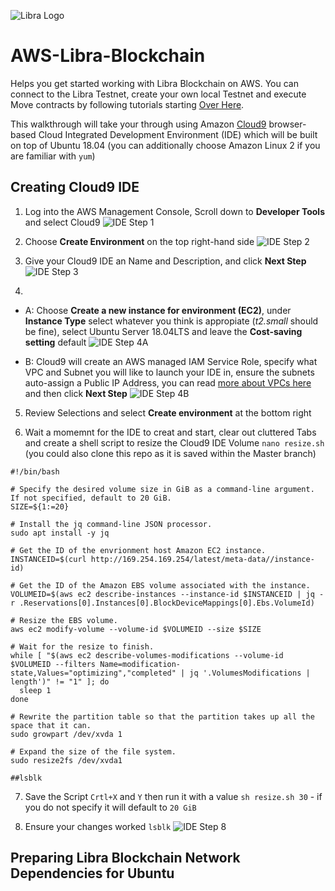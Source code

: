 ![Libra Logo](/../screenshots/screens/libra.png?raw=true "Libra Logo")
# AWS-Libra-Blockchain
Helps you get started working with Libra Blockchain on AWS. You can connect to the Libra Testnet, create your own local Testnet and execute Move contracts by following tutorials starting [Over Here](https://developers.libra.org/docs/my-first-transaction).

This walkthrough will take your through using Amazon [Cloud9](https://aws.amazon.com/cloud9/details/) browser-based Cloud Integrated Development Environment (IDE) which will be built on top of Ubuntu 18.04 (you can additionally choose Amazon Linux 2 if you are familiar with `yum`)

## Creating Cloud9 IDE
1. Log into the AWS Management Console, Scroll down to **Developer Tools** and select Cloud9
![IDE Step 1](/../screenshots/screens/Step1.JPG?raw=true "IDE Step 1")

2. Choose **Create Environment** on the top right-hand side
![IDE Step 2](/../screenshots/screens/Step2.JPG?raw=true "IDE Step 2")

3. Give your Cloud9 IDE an Name and Description, and click **Next Step**
![IDE Step 3](/../screenshots/screens/Step3.JPG?raw=true "IDE Step 3")

4. 
- A: Choose **Create a new instance for environment (EC2)**, under **Instance Type** select whatever you think is appropiate (*t2.small* should be fine), select Ubuntu Server 18.04LTS and leave the **Cost-saving setting** default
![IDE Step 4A](/../screenshots/screens/Step4A.JPG?raw=true "IDE Step 4A")

- B: Cloud9 will create an AWS managed IAM Service Role, specify what VPC and Subnet you will like to launch your IDE in, ensure the subnets auto-assign a Public IP Address, you can read [more about VPCs here](https://docs.aws.amazon.com/vpc/latest/userguide/getting-started-ipv4.html) and then click **Next Step**
![IDE Step 4B](/../screenshots/screens/Step4B.JPG?raw=true "IDE Step 4B")

5. Review Selections and select **Create environment** at the bottom right

6. Wait a momemnt for the IDE to creat and start, clear out cluttered Tabs and create a shell script to resize the Cloud9 IDE Volume `nano resize.sh` (you could also clone this repo as it is saved within the Master branch)
```shell
#!/bin/bash

# Specify the desired volume size in GiB as a command-line argument. If not specified, default to 20 GiB.
SIZE=${1:=20}

# Install the jq command-line JSON processor.
sudo apt install -y jq

# Get the ID of the envrionment host Amazon EC2 instance.
INSTANCEID=$(curl http://169.254.169.254/latest/meta-data//instance-id)

# Get the ID of the Amazon EBS volume associated with the instance.
VOLUMEID=$(aws ec2 describe-instances --instance-id $INSTANCEID | jq -r .Reservations[0].Instances[0].BlockDeviceMappings[0].Ebs.VolumeId)

# Resize the EBS volume.
aws ec2 modify-volume --volume-id $VOLUMEID --size $SIZE

# Wait for the resize to finish.
while [ "$(aws ec2 describe-volumes-modifications --volume-id $VOLUMEID --filters Name=modification-state,Values="optimizing","completed" | jq '.VolumesModifications | length')" != "1" ]; do
  sleep 1
done

# Rewrite the partition table so that the partition takes up all the space that it can.
sudo growpart /dev/xvda 1

# Expand the size of the file system.
sudo resize2fs /dev/xvda1

##lsblk
```

7. Save the Script `Crtl+X` and `Y` then run it with a value `sh resize.sh 30` - if you do not specify it will default to `20 GiB`

8. Ensure your changes worked `lsblk`
![IDE Step 8](/../screenshots/screens/Step8.JPG?raw=true "IDE Step 8")

## Preparing Libra Blockchain Network Dependencies for Ubuntu